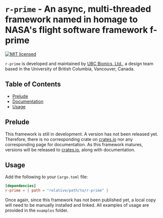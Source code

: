 # `r-prime` - An async, multi-threaded framework named in homage to NASA's flight software framework f-prime
[![MIT licensed](https://img.shields.io/badge/license-MIT-blue.svg)](LICENSE.md)

`r-prime` is developed and maintained by [UBC Bionics, Ltd.](https://ubcbionics.com/), a design team based in the University of British Columbia, Vancouver, Canada.

## Table of Contents
- [Prelude](#Prelude)
- [Documentation](#Documentation)
- [Usage](#Usage)

## Prelude
This framework is still in development.
A version has not been released yet.
Therefore, there is no corresponding crate on [crates.io](https://crates.io) nor any corresponding page for documentation.
As this framework matures, versions will be released to [crates.io](https://crates.io), along with documentation.

## Usage
Add the following to your `Cargo.toml` file:
```toml
[dependencies]
r-prime = { path = "relative/path/to/r-prime" }
```
Once again, since this framework has not been published yet, a local copy will need to be manually installed and linked.
All examples of usage are provided in the `examples` folder.

